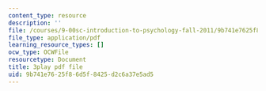 ```yaml
---
content_type: resource
description: ''
file: /courses/9-00sc-introduction-to-psychology-fall-2011/9b741e7625f86d5f8425d2c6a37e5ad5_bihrpOS0qtY.pdf
file_type: application/pdf
learning_resource_types: []
ocw_type: OCWFile
resourcetype: Document
title: 3play pdf file
uid: 9b741e76-25f8-6d5f-8425-d2c6a37e5ad5
---
```

